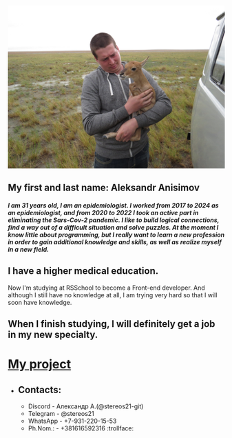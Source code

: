 ![Foto](Image.jpg "Фотография")

## **My first and last name: Aleksandr Anisimov**

#### *I am 31 years old, I am an epidemiologist. I worked from 2017 to 2024 as an epidemiologist, and from 2020 to 2022 I took an active part in eliminating the Sars-Cov-2 pandemic. I like to build logical connections, find a way out of a difficult situation and solve puzzles. At the moment I know little about programming, but I really want to learn a new profession in order to gain additional knowledge and skills, as well as realize myself in a new field.*
## I have a higher medical education.
Now I'm studying at RSSchool to become a Front-end developer. And although I still have no knowledge at all, I am trying very hard so that I will soon have knowledge.

## **When I finish studying, I will definitely get a job in my new specialty.**

# [My project](https://stereos21-git.github.io/rsschool-cv/cv)

 - ## Contacts:
    - Discord - Александр А.(@stereos21-git)
    - Telegram - @stereos21
    - WhatsApp - +7-931-220-15-53
    - Ph.Nom.: - +381616592316
:trollface:
>